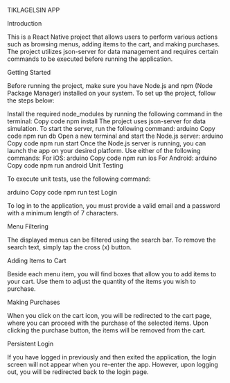 TIKLAGELSIN APP

Introduction

This is a React Native project that allows users to perform various actions such as browsing menus, adding items to the cart, and making purchases. The project utilizes json-server for data management and requires certain commands to be executed before running the application.

Getting Started

Before running the project, make sure you have Node.js and npm (Node Package Manager) installed on your system. To set up the project, follow the steps below:

Install the required node_modules by running the following command in the terminal:
Copy code
npm install
The project uses json-server for data simulation. To start the server, run the following command:
arduino
Copy code
npm run db
Open a new terminal and start the Node.js server:
arduino
Copy code
npm run start
Once the Node.js server is running, you can launch the app on your desired platform. Use either of the following commands:
For iOS:
arduino
Copy code
npm run ios
For Android:
arduino
Copy code
npm run android
Unit Testing

To execute unit tests, use the following command:

arduino
Copy code
npm run test
Login

To log in to the application, you must provide a valid email and a password with a minimum length of 7 characters.

Menu Filtering

The displayed menus can be filtered using the search bar. To remove the search text, simply tap the cross (x) button.

Adding Items to Cart

Beside each menu item, you will find boxes that allow you to add items to your cart. Use them to adjust the quantity of the items you wish to purchase.

Making Purchases

When you click on the cart icon, you will be redirected to the cart page, where you can proceed with the purchase of the selected items. Upon clicking the purchase button, the items will be removed from the cart.

Persistent Login

If you have logged in previously and then exited the application, the login screen will not appear when you re-enter the app. However, upon logging out, you will be redirected back to the login page.
